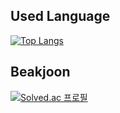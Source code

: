 ## Used Language
[![Top Langs](https://github-readme-stats.vercel.app/api/top-langs/?username=Clear-head)](https://github.com/anuraghazra/github-readme-stats)

## Beakjoon
[![Solved.ac 프로필](http://mazassumnida.wtf/api/generate_badge?boj=wooim)](https://solved.ac/wooim)
